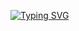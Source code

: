 [![Typing SVG](https://readme-typing-svg.demolab.com/?lines=HI+THIS+IS+KIRAN+SHETTY+🔥;Second+line+of+text)](https://git.io/typing-svg)
